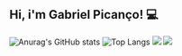 ## Hi, i'm Gabriel Picanço! 💻
![Anurag's GitHub stats](https://github-readme-stats.vercel.app/api?username=GabrielPicanco&show_icons=true&theme=midnight-purple)
![Top Langs](https://github-readme-stats.vercel.app/api/top-langs/?username=GabrielPicanco&layout=compact&theme=midnight-purple)
<a href="https://instagram.com/_gabrielpicancodev" target="_blank"><img src="https://img.shields.io/badge/-Instagram-%23E4405F?style=for-the-badge&logo=instagram&logoColor=white" target="_blank"></a>
<a href = "mailto:gabrielsilva281364@gmail.com"><img src="https://img.shields.io/badge/-Gmail-%23333?style=for-the-badge&logo=gmail&logoColor=white" target="_blank"></a>
